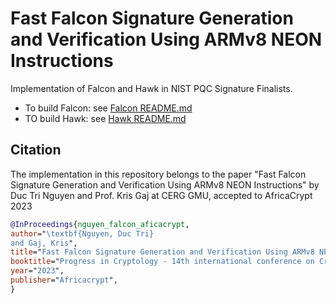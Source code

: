 # Fast Falcon Signature Generation and Verification Using ARMv8 NEON Instructions

Implementation of Falcon and Hawk in NIST PQC Signature Finalists.

- To build Falcon: see [Falcon README.md](./falcon-armv8/README.md)
- TO build Hawk: see [Hawk README.md](./hawk-armv8/README.md)


## Citation

The implementation in this repository belongs to the paper "Fast Falcon Signature Generation and Verification Using ARMv8 NEON Instructions" by Duc Tri Nguyen and Prof. Kris Gaj at CERG GMU, accepted to AfricaCrypt 2023


```bib
@InProceedings{nguyen_falcon_aficacrypt,
author="\textbf{Nguyen, Duc Tri}
and Gaj, Kris",
title="Fast Falcon Signature Generation and Verification Using ARMv8 NEON Instructions",
booktitle="Progress in Cryptology - 14th international conference on Cryptology AFRICACRYPT 2023",
year="2023",
publisher="Africacrypt",
}
```

